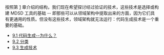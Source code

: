 按照第 [1](../ch1/0.md) 章介绍的结构，我们现在希望探讨经过验证的技术，这些技术是选择或构建 MDSD 工具的基础 -- 即那些可以从领域架构中提取出来的方面，因为它们具有更通用的性质。但没有这些技术，领域架构就无法运行：代码生成技术是一个重要的基础。

* [9.1 代码生成--为什么？](1.md)
* [9.2 分类](2.md)
* [9.3 生成技术](3.md)
